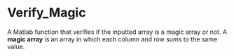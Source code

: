 # Verify_Magic
A Matlab function that verifies if the inputted array is a magic array or not.
A **magic array** is an array in which each column and row sums to the same value.
